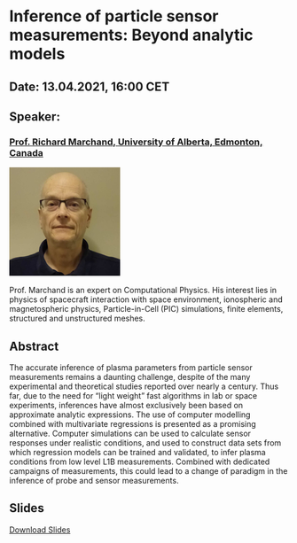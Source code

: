 # Inference of particle sensor measurements: Beyond analytic models

## Date: 13.04.2021, 16:00 CET
<!--
<script src="https://cdn.logwork.com/widget/countdown.js"></script>
<a href="https://logwork.com/countdown-timer" class="countdown-timer" data-timezone="Europe/Oslo" data-date="2021-04-13 16:00">The meeting will start in</a>
-->
## Speaker: 
### [Prof. Richard Marchand, University of Alberta, Edmonton, Canada](https://sites.ualberta.ca/~rmarchan/) 

![richard-marchand](assets/images/richard.png)

Prof. Marchand is an expert on Computational Physics. His interest lies in physics of spacecraft interaction with space environment, ionospheric and magnetospheric physics, Particle-in-Cell (PIC) simulations, finite elements, structured and unstructured meshes.

## Abstract
The accurate inference of plasma parameters from particle sensor measurements remains a daunting challenge, despite of the many experimental and theoretical studies reported over nearly a century. Thus far, due to the need for “light weight” fast algorithms in lab or space experiments, inferences have almost exclusively been based on approximate analytic expressions. The use of computer modelling combined with multivariate regressions is presented as a promising alternative. Computer simulations can be used to calculate sensor responses under realistic conditions, and used to construct data sets from which regression models can be trained and validated, to infer plasma conditions from low level L1B measurements. Combined with dedicated campaigns of measurements, this could lead to a change of paradigm in the inference of probe and sensor measurements.

## Slides
[Download Slides](assets/slides/talk01.pdf)
